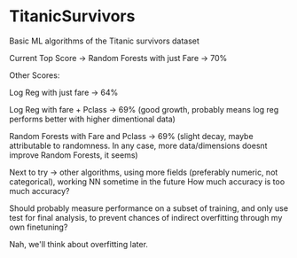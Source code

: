 # TitanicSurvivors
Basic ML algorithms of the Titanic survivors dataset 

Current Top Score -> Random Forests with just Fare -> 70%

Other Scores: 

Log Reg with just fare -> 64%

Log Reg with fare + Pclass -> 69% (good growth, probably means log reg performs better with higher dimentional data)

Random Forests with Fare and Pclass -> 69% (slight decay, maybe attributable to randomness. In any case, more data/dimensions doesnt improve Random Forests, it seems)

Next to try -> other algorithms, using more fields (preferably numeric, not categorical), working NN sometime in the future
How much accuracy is too much accuracy?

Should probably measure performance on a subset of training, and only use test for final analysis, to prevent chances of indirect overfitting through my own finetuning? 

Nah, we'll think about overfitting later. 

